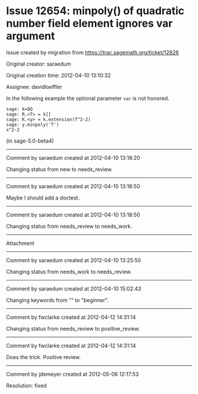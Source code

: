# Issue 12654: minpoly() of quadratic number field element ignores var argument

Issue created by migration from https://trac.sagemath.org/ticket/12826

Original creator: saraedum

Original creation time: 2012-04-10 13:10:32

Assignee: davidloeffler

In the following example the optional parameter `var` is not honored.


```
sage: k=QQ
sage: R.<T> = k[]
sage: K.<y> = k.extension(T^2-2)
sage: y.minpoly('T')
x^2-2
```


(in sage-5.0-beta4)


---

Comment by saraedum created at 2012-04-10 13:18:20

Changing status from new to needs_review.


---

Comment by saraedum created at 2012-04-10 13:18:50

Maybe I should add a doctest.


---

Comment by saraedum created at 2012-04-10 13:18:50

Changing status from needs_review to needs_work.


---

Attachment


---

Comment by saraedum created at 2012-04-10 13:25:50

Changing status from needs_work to needs_review.


---

Comment by saraedum created at 2012-04-10 15:02:43

Changing keywords from "" to "beginner".


---

Comment by fwclarke created at 2012-04-12 14:31:14

Changing status from needs_review to positive_review.


---

Comment by fwclarke created at 2012-04-12 14:31:14

Does the trick.  Positive review.


---

Comment by jdemeyer created at 2012-05-06 12:17:53

Resolution: fixed
